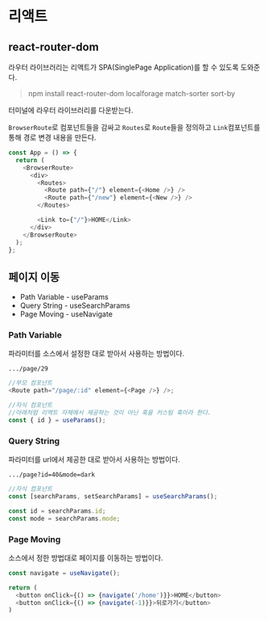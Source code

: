 # 리액트

## react-router-dom

라우터 라이브러리는 리액트가 SPA(SinglePage Application)를 할 수 있도록 도와준다.

> npm install react-router-dom localforage match-sorter sort-by

터미널에 라우터 라이브러리를 다운받는다.

`BrowserRoute`로 컴포넌트들을 감싸고 `Routes`로 `Route`들을 정의하고 `Link`컴포넌트를 통해 경로 변경 내용을 만든다.

```javascript
const App = () => {
  return (
    <BrowserRoute>
      <div>
        <Routes>
          <Route path={"/"} element={<Home />} />
          <Route path={"/new"} element={<New />} />
        </Routes>

        <Link to={"/"}>HOME</Link>
      </div>
    </BrowserRoute>
  );
};
```

## 페이지 이동

- Path Variable - useParams
- Query String - useSearchParams
- Page Moving - useNavigate

### Path Variable

파라미터를 소스에서 설정한 대로 받아서 사용하는 방법이다.

`.../page/29`

```javascript
//부모 컴포넌트
<Route path="/page/:id" element={<Page />} />;

//자식 컴포넌트
//아래처럼 리액트 자체에서 제공하는 것이 아닌 훅을 커스텀 훅이라 한다.
const { id } = useParams();
```

### Query String

파라미터를 url에서 제공한 대로 받아서 사용하는 방법이다.

`.../page?id=40&mode=dark`

```javascript
//자식 컴포넌트
const [searchParams, setSearchParams] = useSearchParams();

const id = searchParams.id;
const mode = searchParams.mode;
```

### Page Moving

소스에서 정한 방법대로 페이지를 이동하는 방법이다.

```javascript
const navigate = useNavigate();

return (
  <button onClick={() => {navigate('/home')}}>HOME</button>
  <button onClick={() => {navigate(-1)}}>뒤로가기</button>
)
```
